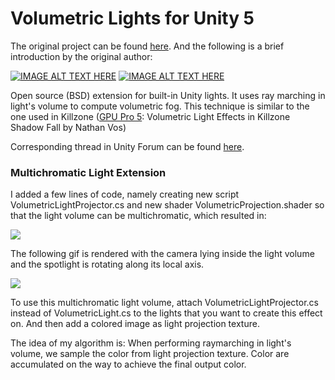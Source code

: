 # Volumetric Lights for Unity 5

The original project can be found [here](https://github.com/SlightlyMad/VolumetricLights). And the following is a brief introduction by the original author:

[![IMAGE ALT TEXT HERE](https://bqu2ya.dm1.livefilestore.com/y4mSxIn4D7Zx9td_2NWn3yZu8UxWeqJKN4qdciZ0fCqO9ox290xR837Moux6HnPpWPkF8mi7oY26ZNF7n0eJfbPMNoBTtrMraKnghJ4XF13tCK2bBPybZVudlL1UU_gBkFyY7lt30UYbVJ-EZVaV2Z8C1DglijmBYelQfJyplssFe7oSklBvneGtDlhwDv1dougv2ZpHmipfzYRuR6fLeawlQ?width=1167&height=653&cropmode=none)](https://www.youtube.com/watch?v=JPxLCYXB-8A) [![IMAGE ALT TEXT HERE](https://agu0ya-dm2305.files.1drv.com/y4mnqQ4pzhZdF4k3Z7Fv_QApimv9POLR1ShQPoNg8wtUf7TzqFdWLY6Y8bxtyJhGQNRe8NLvy1GGoZsorNssr2h6fTsAfyi-F2LOIA4wzNY_7cS-1iEjVHyOCyOCTA0_8na3cmWvQ34gHBfyXOxxE6AZIjaVwCemZP7kSwaUNoNDyCPsCkx8vsdmxuwmuVcrH1rYblmFCaVH5za_EsrqM-qJA?width=1167&height=650&cropmode=none)](https://www.youtube.com/watch?v=ElaPJyzR504)

Open source (BSD) extension for built-in Unity lights. It uses ray marching in light's volume to compute volumetric fog. This technique is similar to the one used in Killzone ([GPU Pro 5](http://www.amazon.com/GPU-Pro-Advanced-Rendering-Techniques/dp/1482208636): Volumetric Light Effects in Killzone Shadow Fall by Nathan Vos)

Corresponding thread in Unity Forum can be found [here](http://forum.unity3d.com/threads/true-volumetric-lights-open-source-soon.390818/).

### Multichromatic Light Extension

I added a few lines of code, namely creating new script VolumetricLightProjector.cs and new shader VolumetricProjection.shader so that the light volume can be multichromatic, which resulted in:

<img src="http://wjwtest.oss-cn-qingdao.aliyuncs.com/cg_exercise/02/v2.png">

The following gif is rendered with the camera lying inside the light volume and the spotlight is rotating along its local axis.

<img src="http://wjwtest.oss-cn-qingdao.aliyuncs.com/cg_exercise/02/1.gif">

To use this multichromatic light volume, attach VolumetricLightProjector.cs instead of VolumetricLight.cs to the lights that you want to create this effect on. And then add a colored image as light projection texture. 

The idea of my algorithm is: When performing raymarching in light's volume, we sample the color from light projection texture. Color are accumulated on the way to achieve the final output color.